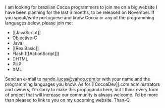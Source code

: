 I am looking for brazilian Cocoa programmers to join me on a big website I have been planning for the last 6 months, to be released on November. If you speak/write portuguese and know Cocoa or any of the programming languages below, please join me:

 
  * [[JavaScript]]
  * Objective-C
  * Java
  * [[RealBasic]]
  * Flash ([[ActionScript]])
  * DHTML
  * PHP
  * XML

Send an e-mail to nando_lucas@yahoo.com.br with your name and the programming languages you know.
As for [[CocoaDev]].com administrators and owners, I'm sorry to make this propaganda here, but I think every form of project that will increase our community is always welcome.
I'd be more than pleased to link to you on my upcoming website.
Than-Q